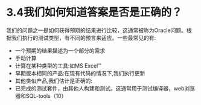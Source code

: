 # 3.4我们如何知道答案是否是正确的？

我们的问题之一是如何获得预期的结果进行比较，这通常被称为Oracle问题。根据我们执行的测试类型，有不同的预言来适应。一些最常见的有:

- 一个预期的结果描述为一个部分的需求
- 手动计算
- 计算在某种类型的工具:如MS Excel™
- 早期版本相同的产品:在现有代码的情况下,我们执行更新
- 其他类似产品,我们估计是正确的:
- 已完成的测试套件，由其他人构建和测试。这通常用于测试编译器，web浏览器和SQL-tools（10）